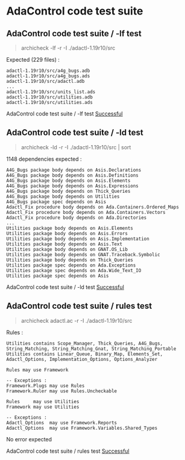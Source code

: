 
# AdaControl code test suite



##  AdaControl code test suite / -lf test

  > archicheck -lf -r -I ./adactl-1.19r10/src

  Expected (229 files) :

```
adactl-1.19r10/src/a4g_bugs.adb
adactl-1.19r10/src/a4g_bugs.ads
adactl-1.19r10/src/adactl.adb
...
adactl-1.19r10/src/units_list.ads
adactl-1.19r10/src/utilities.adb
adactl-1.19r10/src/utilities.ads
```


AdaControl code test suite / -lf test [Successful](tests_status.md#successful)

##  AdaControl code test suite / -ld test

  > archicheck -ld -r -I ./adactl-1.19r10/src | sort

  1148 dependencies expected :

```
A4G_Bugs package body depends on Asis.Declarations
A4G_Bugs package body depends on Asis.Definitions
A4G_Bugs package body depends on Asis.Elements
A4G_Bugs package body depends on Asis.Expressions
A4G_Bugs package body depends on Thick_Queries
A4G_Bugs package body depends on Utilities
A4G_Bugs package spec depends on Asis
Adactl_Fix procedure body depends on Ada.Containers.Ordered_Maps
Adactl_Fix procedure body depends on Ada.Containers.Vectors
Adactl_Fix procedure body depends on Ada.Directories
...
Utilities package body depends on Asis.Elements
Utilities package body depends on Asis.Errors
Utilities package body depends on Asis.Implementation
Utilities package body depends on Asis.Text
Utilities package body depends on GNAT.OS_Lib
Utilities package body depends on GNAT.Traceback.Symbolic
Utilities package body depends on Thick_Queries
Utilities package spec depends on Ada.Exceptions
Utilities package spec depends on Ada.Wide_Text_IO
Utilities package spec depends on Asis
```


AdaControl code test suite / -ld test [Successful](tests_status.md#successful)

##  AdaControl code test suite / rules test

  > archicheck adactl.ac -r -I ./adactl-1.19r10/src

  Rules :

```
Utilities contains Scope_Manager, Thick_Queries, A4G_Bugs, String_Matching, String_Matching_Gnat, String_Matching_Portable
Utilities contains Linear_Queue, Binary_Map, Elements_Set, Adactl_Options, Implementation_Options, Options_Analyzer

Rules may use Framework

-- Exceptions :
Framework.Plugs may use Rules
Framework.Ruler may use Rules.Uncheckable

Rules     may use Utilities
Framework may use Utilities

-- Exceptions :
Adactl_Options  may use Framework.Reports
Adactl_Options  may use Framework.Variables.Shared_Types
```

  No error expected


AdaControl code test suite / rules test [Successful](tests_status.md#successful)
